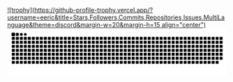 [![trophy](https://github-profile-trophy.vercel.app/?username=eeric&title=Stars,Followers,Commits,Repositories,Issues,MultiLanguage&theme=discord&margin-w=20&margin-h=15 align="center")](https://github.com/eeric/github-profile-trophy)
![image](https://github.com/eeric/Pedestrian-detection-paper-list/blob/main/Visualize/github-snake.svg)


